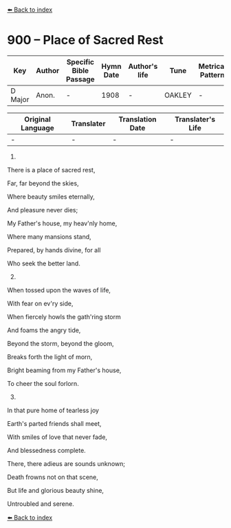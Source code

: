 [⬅️ Back to index](../README.md)

# 900 – Place of Sacred Rest

Key | Author   | Specific Bible Passage     |Hymn Date |Author's life |Tune |Metrical Pattern   |Composer/Source
-- | --------- | ---------------------------|----------|--------------|-----|-------------------|-------------  
D Major |Anon. |- |1908 |- |OAKLEY |- |Wm. H. Oakley

Original Language | Translater | Translation Date   | Translater's Life  
----------------- | --------- | --------------------|-------------     
\- |- |- |-




1.

There is a place of sacred rest,

Far, far beyond the skies,

Where beauty smiles eternally,

And pleasure never dies;

My Father's house, my heav'nly home,

Where many mansions stand,

Prepared, by hands divine, for all

Who seek the better land.



2.

When tossed upon the waves of life,

With fear on ev'ry side,

When fiercely howls the gath'ring storm

And foams the angry tide,

Beyond the storm, beyond the gloom,

Breaks forth the light of morn,

Bright beaming from my Father's house,

To cheer the soul forlorn.



3.

In that pure home of tearless joy

Earth's parted friends shall meet,

With smiles of love that never fade,

And blessedness complete.

There, there adieus are sounds unknown;

Death frowns not on that scene,

But life and glorious beauty shine,

Untroubled and serene.

[⬅️ Back to index](../README.md)
